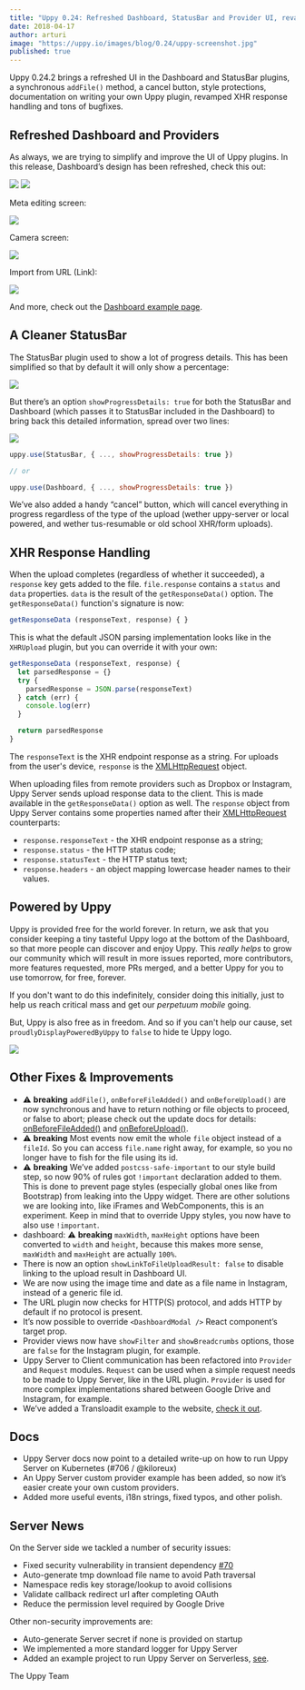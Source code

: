 ```yaml
---
title: "Uppy 0.24: Refreshed Dashboard, StatusBar and Provider UI, revamped XHR Response Handling"
date: 2018-04-17
author: arturi
image: "https://uppy.io/images/blog/0.24/uppy-screenshot.jpg"
published: true
---
```


Uppy 0.24.2 brings a refreshed UI in the Dashboard and StatusBar plugins, a synchronous `addFile()` method, a cancel button, style protections, documentation on writing your own Uppy plugin, revamped XHR response handling and tons of bugfixes.

<!--more-->

## Refreshed Dashboard and Providers

As always, we are trying to simplify and improve the UI of Uppy plugins. In this release, Dashboard’s design has been refreshed, check this out:

<img class="border" src="/images/blog/0.24/dashboard-main.jpg">

<img class="border" src="/images/blog/0.24/uppy-screenshot.jpg">

Meta editing screen:

<img class="border" src="/images/blog/0.24/dashboard-meta-edit.jpg">

Camera screen:

<img class="border" src="/images/blog/0.24/import-from-camera.jpg">

Import from URL (Link):

<img class="border" src="/images/blog/0.24/import-from-url.jpg">

And more, check out the [Dashboard example page](https://uppy.io/examples/dashboard/).

## A Cleaner StatusBar

The StatusBar plugin used to show a lot of progress details. This has been simplified so that by default it will only show a percentage:

<img src="/images/blog/0.24/statusbar-2.jpg">

But there’s an option `showProgressDetails: true` for both the StatusBar and Dashboard (which passes it to StatusBar included in the Dashboard) to bring back this detailed information, spread over two lines:

<img src="/images/blog/0.24/statusbar-1.jpg">

```js
uppy.use(StatusBar, { ..., showProgressDetails: true })

// or

uppy.use(Dashboard, { ..., showProgressDetails: true })
```

We’ve also added a handy “cancel” button, which will cancel everything in progress regardless of the type of the upload (wether uppy-server or local powered, and wether tus-resumable or old school XHR/form uploads).

## XHR Response Handling

When the upload completes (regardless of whether it succeeded), a `response` key gets added to the file. `file.response` contains a `status` and `data` properties. `data` is the result of the `getResponseData()` option. The `getResponseData()` function's signature is now:

```js
getResponseData (responseText, response) { }
```

This is what the default JSON parsing implementation looks like in the `XHRUpload` plugin, but you can override it with your own:

```js
getResponseData (responseText, response) {
  let parsedResponse = {}
  try {
    parsedResponse = JSON.parse(responseText)
  } catch (err) {
    console.log(err)
  }

  return parsedResponse
}
```

The `responseText` is the XHR endpoint response as a string. For uploads from the user's device, `response` is the [XMLHttpRequest](https://developer.mozilla.org/en-US/docs/Web/API/XMLHttpRequest) object.

When uploading files from remote providers such as Dropbox or Instagram, Uppy Server sends upload response data to the client. This is made available in the `getResponseData()` option as well. The `response` object from Uppy Server contains some properties named after their [XMLHttpRequest](https://developer.mozilla.org/en-US/docs/Web/API/XMLHttpRequest) counterparts:

 - `response.responseText` - the XHR endpoint response as a string;
 - `response.status` - the HTTP status code;
 - `response.statusText` - the HTTP status text;
 - `response.headers` - an object mapping lowercase header names to their values.

## Powered by Uppy

Uppy is provided free for the world forever. In return, we ask that you consider keeping a tiny tasteful Uppy logo at the bottom of the Dashboard, so that more people can discover and enjoy Uppy. This _really helps_ to grow our community which will result in more issues reported, more contributors, more features requested, more PRs merged, and a better Uppy for you to use tomorrow, for free, forever.

If you don't want to do this indefinitely, consider doing this initially, just to help us reach critical mass and get our _perpetuum mobile_ going.

But, Uppy is also free as in freedom. And so if you can't help our cause, set `proudlyDisplayPoweredByUppy` to `false` to hide te Uppy logo.

<img src="/images/blog/0.24/powered-by-1.png">

## Other Fixes & Improvements

- ⚠️ **breaking** `addFile()`, `onBeforeFileAdded()` and `onBeforeUpload()` are now synchronous and have to return nothing or file objects to proceed, or false to abort; please check out the update docs for details: [onBeforeFileAdded()](https://uppy.io/docs/uppy/#onBeforeFileAdded) and [onBeforeUpload()](https://uppy.io/docs/uppy/#onBeforeUpload).
- ⚠️ **breaking** Most events now emit the whole `file` object instead of a `fileId`. So you can access `file.name` right away, for example, so you no longer have to fish for the file using its id.
- ⚠️ **breaking** We’ve added `postcss-safe-important` to our style build step, so now 90% of rules got `!important` declaration added to them. This is done to prevent page styles (especially global ones like from Bootstrap) from leaking into the Uppy widget. There are other solutions we are looking into, like iFrames and WebComponents, this is an experiment. Keep in mind that to override Uppy styles, you now have to also use `!important`.
- dashboard: ⚠️ **breaking** `maxWidth`, `maxHeight` options have been converted to `width` and `height`, because this makes more sense, `maxWidth` and `maxHeight` are actually `100%`.
- There is now an option `showLinkToFileUploadResult: false` to disable linking to the upload result in Dashboard UI.
- We are now using the image time and date as a file name in Instagram, instead of a generic file id.
- The URL plugin now checks for HTTP(S) protocol, and adds HTTP by default if no protocol is present.
- It’s now possible to override `<DashboardModal />` React component’s target prop.
- Provider views now have `showFilter` and `showBreadcrumbs` options, those are `false` for the Instagram plugin, for example.
- Uppy Server to Client communication has been refactored into `Provider` and `Request` modules. `Request` can be used when a simple request needs to be made to Uppy Server, like in the URL plugin. `Provider` is used for more complex implementations shared between Google Drive and Instagram, for example.
- We’ve added a Transloadit example to the website, [check it out](https://uppy.io/examples/transloadit/).

## Docs

- Uppy Server docs now point to a detailed write-up on how to run Uppy Server on Kubernetes (#706 / @kiloreux)
- An Uppy Server custom provider example has been added, so now it’s easier create your own custom providers.
- Added more useful events, i18n strings, fixed typos, and other polish.

## Server News

On the Server side we tackled a number of security issues:

- Fixed security vulnerability in transient dependency [#70](https://github.com/transloadit/uppy-server/issues/70)
- Auto-generate tmp download file name to avoid Path traversal
- Namespace redis key storage/lookup to avoid collisions
- Validate callback redirect url after completing OAuth
- Reduce the permission level required by Google Drive

Other non-security improvements are:

- Auto-generate Server secret if none is provided on startup
- We implemented a more standard logger for Uppy Server
- Added an example project to run Uppy Server on Serverless, [see](https://github.com/transloadit/uppy-server/tree/master/examples/serverless).

The Uppy Team
